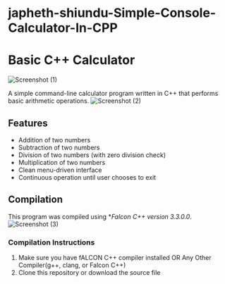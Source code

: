 # japheth-shiundu-Simple-Console-Calculator-In-CPP
# Basic C++ Calculator
![Screenshot (1)](https://github.com/user-attachments/assets/f7727c27-4198-4b83-9da8-badb513cceef)

A simple command-line calculator program written in C++ that performs basic arithmetic operations.
![Screenshot (2)](https://github.com/user-attachments/assets/ff6e1160-4257-4ddb-be64-2ec6881aa326)


## Features

- Addition of two numbers
- Subtraction of two numbers
- Division of two numbers (with zero division check)
- Multiplication of two numbers
- Clean menu-driven interface
- Continuous operation until user chooses to exit

## Compilation

This program was compiled using **Falcon C++ version 3.3.0.0*.
![Screenshot (3)](https://github.com/user-attachments/assets/9a0a5603-0cee-43f7-8b32-71bdbfcd917d)

### Compilation Instructions

1. Make sure you have fALCON C++ compiler installed OR Any Other Compiler(g++, clang, or Falcon C++)
2. Clone this repository or download the source file
